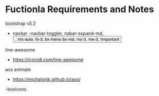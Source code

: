 # Fuctionla Requirements and Notes

bootstrap v5.2

- navbar
  -navbar-toggler, nabar-expand-md, <button data-bs-toggle="collaps">, ms-auto, fs-3, bx-menu bx-md, ms-3, me-3, !important

line-awesome

- https://icons8.com/line-awesome

aos animate

- https://michalsnik.github.io/aos/

-boxicons
